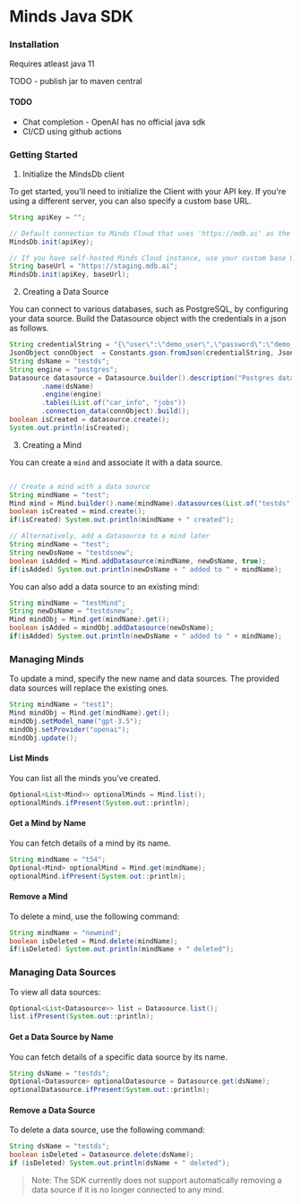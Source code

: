 # Minds Java SDK

### Installation

Requires atleast java 11

TODO - publish jar to maven central

#### TODO

- Chat completion - OpenAI has no official java sdk
- CI/CD using github actions

### Getting Started

1. Initialize the MindsDb client

To get started, you'll need to initialize the Client with your API key. If you're using a different server, you can also specify a custom base URL.

```java
String apiKey = "";

// Default connection to Minds Cloud that uses 'https://mdb.ai' as the base URL
MindsDb.init(apiKey);

// If you have self-hosted Minds Cloud instance, use your custom base URL
String baseUrl = "https://staging.mdb.ai";
MindsDb.init(apiKey, baseUrl);
```


2. Creating a Data Source

You can connect to various databases, such as PostgreSQL, by configuring your data source. Build the Datasource object with the credentials in a json as follows.

```java
String credentialString = "{\"user\":\"demo_user\",\"password\":\"demo_password\",\"host\":\"samples.mindsdb.com\",\"port\":5432,\"database\":\"demo\",\"schema\":\"demo_data\"}";
JsonObject connObject  = Constants.gson.fromJson(credentialString, JsonObject.class);
String dsName = "testds";
String engine = "postgres";
Datasource datasource = Datasource.builder().description("Postgres database")
        .name(dsName)
        .engine(engine)
        .tables(List.of("car_info", "jobs"))
        .connection_data(connObject).build();
boolean isCreated = datasource.create();
System.out.println(isCreated);
```

3. Creating a Mind

You can create a `mind` and associate it with a data source.

```java

// Create a mind with a data source
String mindName = "test";
Mind mind = Mind.builder().name(mindName).datasources(List.of("testds")).build();
boolean isCreated = mind.create();
if(isCreated) System.out.println(mindName + " created");

// Alternatively, add a datasource to a mind later
String mindName = "test";
String newDsName = "testdsnew";
boolean isAdded = Mind.addDatasource(mindName, newDsName, true);
if(isAdded) System.out.println(newDsName + " added to " + mindName);
```

You can also add a data source to an existing mind:

```java
String mindName = "testMind";
String newDsName = "testdsnew";
Mind mindObj = Mind.get(mindName).get();
boolean isAdded = mindObj.addDatasource(newDsName);
if(isAdded) System.out.println(newDsName + " added to " + mindName);
```

### Managing Minds

To update a mind, specify the new name and data sources. The provided data sources will replace the existing ones.

```java
String mindName = "test1";
Mind mindObj = Mind.get(mindName).get();
mindObj.setModel_name("gpt-3.5");
mindObj.setProvider("openai");
mindObj.update();
```

#### List Minds

You can list all the minds you’ve created.

```java
Optional<List<Mind>> optionalMinds = Mind.list();
optionalMinds.ifPresent(System.out::println);
```

#### Get a Mind by Name

You can fetch details of a mind by its name.

```java
String mindName = "t54";
Optional<Mind> optionalMind = Mind.get(mindName);
optionalMind.ifPresent(System.out::println);
```

#### Remove a Mind

To delete a mind, use the following command:

```java
String mindName = "newmind";
boolean isDeleted = Mind.delete(mindName);
if(isDeleted) System.out.println(mindName + " deleted");
```

### Managing Data Sources

To view all data sources:

```java
Optional<List<Datasource>> list = Datasource.list();
list.ifPresent(System.out::println);
```

#### Get a Data Source by Name

You can fetch details of a specific data source by its name.

```java
String dsName = "testds";
Optional<Datasource> optionalDatasource = Datasource.get(dsName);
optionalDatasource.ifPresent(System.out::println);
```

#### Remove a Data Source

To delete a data source, use the following command:

```java
String dsName = "testds";
boolean isDeleted = Datasource.delete(dsName);
if (isDeleted) System.out.println(dsName + " deleted");
```

> Note: The SDK currently does not support automatically removing a data source if it is no longer connected to any mind.

